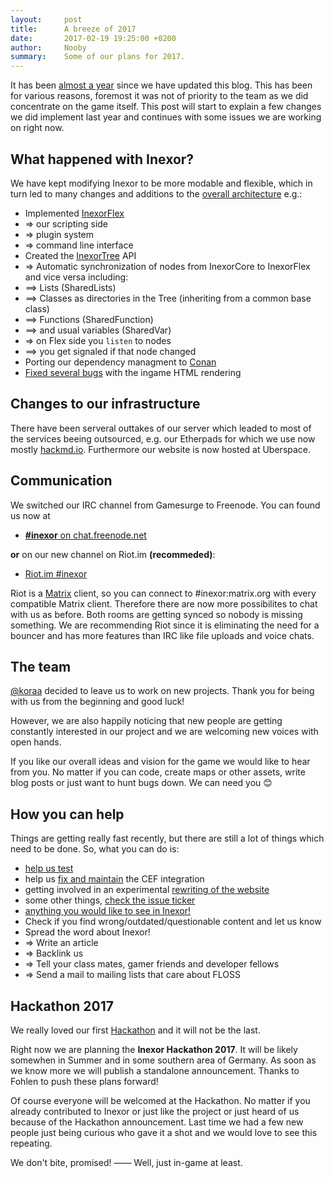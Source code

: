 ```yaml
---
layout:     post
title:      A breeze of 2017
date:       2017-02-19 19:25:00 +0200
author:     Nooby
summary:    Some of our plans for 2017.
---
```


It has been [almost a year](https://inexor.org/blog/2016/03-19-doxylamine-alpha-edition) since we have updated this blog. This has been for various reasons, foremost it was not of priority to the team as we did concentrate on the game itself.
This post will start to explain a few changes we did implement last year and continues with some issues we are working on right now.


## What happened with Inexor?
We have kept modifying Inexor to be more modable and flexible, which in turn led to many changes and additions to the [overall architecture](https://github.com/inexor-game/code/wiki/Overall-Architecture) e.g.:

* Implemented [InexorFlex](https://github.com/inexor-game/code/wiki/Inexor-Flex)
*  =>  our scripting side
*  =>  plugin system
*  =>  command line interface
* Created the [InexorTree](https://github.com/inexor-game/code/wiki/Inexor-Tree) API
*  =>  Automatic synchronization of nodes from InexorCore to InexorFlex and vice versa including:
*  ==>  Lists (SharedLists)
*  ==>  Classes as directories in the Tree (inheriting from a common base class)
*  ==>  Functions (SharedFunction)
*  ==>  and usual variables (SharedVar)
*  =>  on Flex side you `listen` to nodes
*  ==>  you get signaled if that node changed
* Porting our dependency managment to [Conan](https://www.conan.io)
* [Fixed several bugs](https://github.com/inexor-game/code/pull/350) with the ingame HTML rendering


## Changes to our infrastructure
There have been serveral outtakes of our server which leaded to most of the services beeing outsourced, e.g. our Etherpads for which we use now mostly [hackmd.io](https://hackmd.io/CYFhFYCYCMGYEYC0A2e9yJAYwKYENE4AOWRPHCABiz2AE5hLIg==#).
Furthermore our website is now hosted at Uberspace.


## Communication
We switched our IRC channel from Gamesurge to Freenode. You can found us now at

* [__#inexor__ on chat.freenode.net](https://webchat.freenode.net/?channels=#inexor)

**or** on our new channel on Riot.im **(recommeded)**:

* [Riot.im #inexor](https://riot.im/app/#/room/#inexor:matrix.org)

Riot is a [Matrix](http://matrix.org/) client, so you can connect to #inexor:matrix.org with every compatible Matrix client. Therefore there are now more possibilites to chat with us as before. Both rooms are getting synced so nobody is missing something. We are recommending Riot since it is eliminating the need for a bouncer and has more features than IRC like file uploads and voice chats.


## The team
[@koraa](https://github.com/koraa) decided to leave us to work on new projects. Thank you for being with us from the beginning and good luck!

However, we are also happily noticing that new people are getting constantly interested in our project and we are welcoming new voices with open hands.

If you like our overall ideas and vision for the game we would like to hear from you. No matter if you can code, create maps or other assets, write blog posts or just want to hunt bugs down. We can need you 😊


## How you can help
Things are getting really fast recently, but there are still a lot of things which need to be done. So, what you can do is:

* [help us test](https://github.com/inexor-game/code/wiki/Build)
* help us [fix and maintain](https://github.com/inexor-game/code/issues?q=cef+is%3Aopen) the CEF integration
* getting involved in an experimental [rewriting of the website](https://github.com/inexor-game/site)
* some other things, [check the issue ticker](https://github.com/inexor-game/code/issues?utf8=✓&q=is%3Aopen)
* [anything you would like to see in Inexor!](https://github.com/inexor-game/code#join-us)
* Check if you find wrong/outdated/questionable content and let us know
* Spread the word about Inexor!
*  =>  Write an article
*  =>  Backlink us
*  =>  Tell your class mates, gamer friends and developer fellows
*  =>  Send a mail to mailing lists that care about FLOSS


## Hackathon 2017
We really loved our first [Hackathon](https://inexor.org/blog/2015/12-17-hackathon-2015-report) and it will not be the last.

Right now we are planning the **Inexor Hackathon 2017**. It will be likely somewhen in Summer and in some southern area of Germany. As soon as we know more we will publish a standalone announcement. Thanks to Fohlen to push these plans forward!

Of course everyone will be welcomed at the Hackathon. No matter if you already contributed to Inexor or just like the project or just heard of us because of the Hackathon announcement. Last time we had a few new people just being curious who gave it a shot and we would love to see this repeating.

We don't bite, promised! —— Well, just in-game at least.
